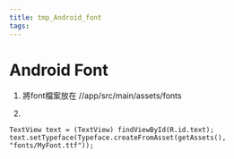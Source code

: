 ```yaml
---
title: tmp_Android_font
tags:
---
```

Android Font
===

1. 將font檔案放在 //app/src/main/assets/fonts

2. 
```
TextView text = (TextView) findViewById(R.id.text);
text.setTypeface(Typeface.createFromAsset(getAssets(), "fonts/MyFont.ttf"));
```